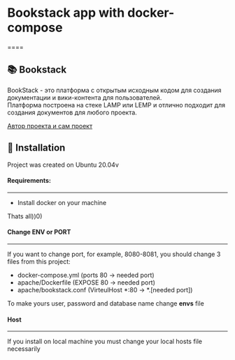 # Bookstack app with docker-compose
====
## 📚 Bookstack 

BookStack - это платформа с открытым исходным кодом для создания документации и вики-контента для пользователей. <br>
Платформа построена на стеке LAMP или LEMP и отлично подходит для создания документов для любого проекта. <br>

[Автор проекта и сам проект](https://github.com/BookStackApp/BookStack)

## 🔧 Installation 

Project was created on Ubuntu 20.04v <br>

#### Requirements: <br>
-----
- Install docker on your machine

Thats all))0) <br>

#### Change ENV or PORT
-----
If you want to change port, for example, 8080-8081, you should change 3 files from this project: <br>

- docker-compose.yml (ports 80 -> needed port)
- apache/Dockerfile (EXPOSE 80 -> needed port)
- apache/bookstack.conf (VirteulHost *:80 -> *.[needed port])

To make yours user, password and database name change <b>envs</b> file

#### Host 
-----
If you install on local machine you must change your local hosts file necessarily

 
